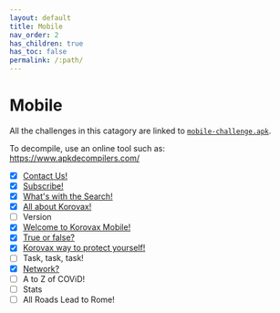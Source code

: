 ```yaml
---
layout: default
title: Mobile
nav_order: 2
has_children: true
has_toc: false
permalink: /:path/
---
```

# Mobile

All the challenges in this catagory are linked to [`mobile-challenge.apk`](mobile-challenge.apk).

To decompile, use an online tool such as: https://www.apkdecompilers.com/

- [x] [Contact Us!](Contact%20Us!)
- [x] [Subscribe!](Subscribe!)
- [x] [What's with the Search!](What's%20with%20the%20Search!)
- [x] [All about Korovax!](All%20about%20Korovax!)
- [ ] Version
- [x] [Welcome to Korovax Mobile!](Welcome%20to%20Korovax%20Mobile!)
- [x] [True or false?](True%20or%20false)
- [x] [Korovax way to protect yourself!](Korovax%20way%20to%20protect%20yourself!)
- [ ] Task, task, task! 
- [x] [Network?](Network)
- [ ] A to Z of COViD!
- [ ] Stats
- [ ] All Roads Lead to Rome!